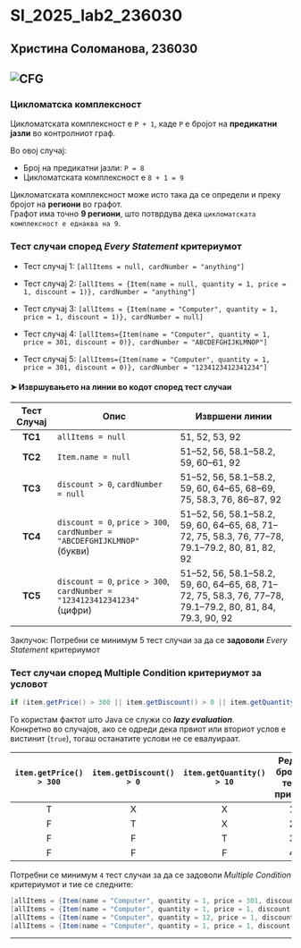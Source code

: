 # SI_2025_lab2_236030
## Христина Соломанова, 236030

![CFG](https://github.com/user-attachments/assets/b09885ca-c99b-408f-9fd9-d614fea0a572)
---
### Цикломатска комплексност

Цикломатската комплексност е `P + 1`, каде `P` е бројот на **предикатни јазли** во контролниот граф.

Во овој случај:
- Број на предикатни јазли: `P = 8`
- Цикломатската комплексност е `8 + 1 = 9`

Цикломатската комплексност може исто така да се определи и преку бројот на **региони** во графот.  
Графот има точно **9 региони**, што потврдува дека `цикломатската комплексност е еднаква на 9`.

### Тест случаи според _Every Statement_ критериумот

- Тест случај 1: `[allItems = null, cardNumber = "anything"]`  

- Тест случај 2: `[allItems = {Item(name = null, quantity = 1, price = 1, discount = 1)}, cardNumber = "anything"]`  

- Тест случај 3: `[allItems = {Item(name = "Computer", quantity = 1, price = 1, discount = 1)}, cardNumber = null]`  

- Тест случај 4: `[allItems={Item(name = "Computer", quantity = 1, price = 301, discount = 0)}, cardNumber = "ABCDEFGHIJKLMNOP"]`  

- Тест случај 5: `[allItems={Item(name = "Computer", quantity = 1, price = 301, discount = 0)}, cardNumber = "1234123412341234"]`  


#### ➤ Извршувањето на линии во кодот според тест случаи

| Тест Случај | Опис                                                                                  | Извршени линии |
|:-------------:|-----------------------------------------------------------------------------------------|-----------------|
|     **ТС1**      | `allItems = null`                                                                       | 51, 52, 53, 92   |
|     **ТС2**      | `Item.name = null`                                                                      | 51–52, 56, 58.1–58.2, 59, 60–61, 92 |
|     **ТС3**      | `discount > 0`, `cardNumber = null`                                                     | 51–52, 56, 58.1–58.2, 59, 60, 64–65, 68–69, 75, 58.3, 76, 86–87, 92 |
|     **ТС4**      | `discount = 0`, `price > 300`, `cardNumber = "ABCDEFGHIJKLMNOP"` (букви)                | 51–52, 56, 58.1–58.2, 59, 60, 64–65, 68, 71–72, 75, 58.3, 76, 77–78, 79.1–79.2, 80, 81, 82, 92 |
|     **ТС5**      | `discount = 0`, `price > 300`, `cardNumber = "1234123412341234"` (цифри)                | 51–52, 56, 58.1–58.2, 59, 60, 64–65, 68, 71–72, 75, 58.3, 76, 77–78, 79.1–79.2, 80, 81, 84, 79.3, 90, 92 |


  Заклучок: Потребни се минимум 5 тест случаи за да се **задоволи** _Every Statement_ критериумот

### Тест случаи според Multiple Condition критериумот за условот 
```java
if (item.getPrice() > 300 || item.getDiscount() > 0 || item.getQuantity() > 10)
```
Го користам фактот што Java се служи со _**lazy evaluation**_.   
Конкретно во случајов, ако се одреди дека првиот или вториот услов е вистинит (`true`), тогаш останатите услови не се евалуираат.

| `item.getPrice() > 300` | `item.getDiscount() > 0` | `item.getQuantity() > 10` | Реден број на тест пример |
|:-----------------------:|:------------------------:|:-------------------------:|:-------------------------:|
|         T           |           X              |                X              |            1              |
|         F           |           T              |                X              |            2              |
|         F           |           F              |                T              |            3              |
|         F           |           F              |                F              |            4              |


Потребни се минимум `4` тест случаи за да се задоволи _Multiple Condition_ критериумот и тие се следните:
```java
[allItems = {Item(name = "Computer", quantity = 1, price = 301, discount = 1)}, cardNumber = null]   //  TC 1, T X X
[allItems = {Item(name = "Computer", quantity = 1, price = 1, discount = 1)}, cardNumber = null]    //   TC 2, F T X
[allItems = {Item(name = "Computer", quantity = 12, price = 1, discount = 0)}, cardNumber = null]  //    TC 3, F F T
[allItems = {Item(name = "Computer", quantity = 1, price = 1, discount = 0)}, cardNumber = null]  //     TC 4, F F F
```
---


